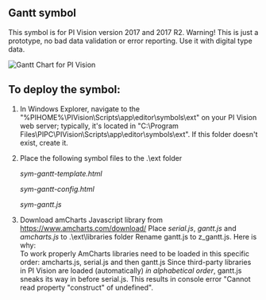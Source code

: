 ## Gantt symbol  


This symbol is for PI Vision version 2017 and 2017 R2.
Warning! This is just a prototype, no bad data validation or error reporting. Use it with digital type data.


<img src="https://github.com/AnnaPerry/PI-Coresight-Custom-Symbols/blob/master/Community%20Samples/OSIsoft/gantt/gantt-example.png" 
alt="Gantt Chart for PI Vision" />

## To deploy the symbol: 

1. In Windows Explorer, navigate to the "%PIHOME%\PIVision\Scripts\app\editor\symbols\ext" on your PI Vision web server; typically, it's located in "C:\Program Files\PIPC\PIVision\Scripts\app\editor\symbols\ext".
If this folder doesn't exist, create it.

2. Place the following symbol files to the .\ext folder

	*sym-gantt-template.html*
	
	*sym-gantt-config.html*
	
	*sym-gantt.js*

3. Download amCharts Javascript library from https://www.amcharts.com/download/
   Place *serial.js*, *gantt.js* and *amcharts.js* to .\ext\libraries folder
   Rename gantt.js to z_gantt.js. Here is why:  
   To work properly AmCharts libraries need to be loaded in this specific order: amcharts.js, serial.js and then gantt.js
   Since third-party libraries in PI Vision are loaded (automatically) *in alphabetical order*, gantt.js sneaks its way in before serial.js. 
   This results in console error "Cannot read property "construct" of undefined".
   
